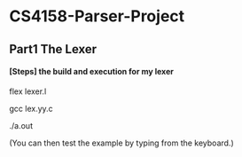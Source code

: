 # CS4158-Parser-Project

## Part1 The Lexer
#### [Steps] the build and execution for my lexer

flex lexer.l

gcc lex.yy.c

./a.out

(You can then test the example by typing from the keyboard.)
